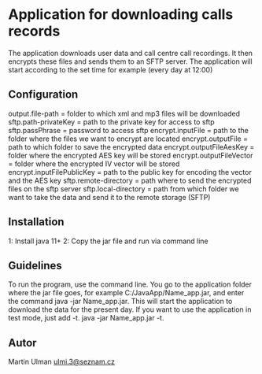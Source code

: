 # Application for downloading calls records

The application downloads user data and call centre call recordings. It then encrypts these files and sends them
to an SFTP server.
The application will start according to the set time for example (every day at 12:00)

## Configuration

output.file-path = folder to which xml and mp3 files will be downloaded
sftp.path-privateKey = path to the private key for access to sftp
sftp.passPhrase = password to access sftp
encrypt.inputFile = path to the folder where the files we want to encrypt are located
encrypt.outputFile = path to which folder to save the encrypted data
encrypt.outputFileAesKey = folder where the encrypted AES key will be stored
encrypt.outputFileVector = folder where the encrypted IV vector will be stored
encrypt.inputFilePublicKey = path to the public key for encoding the vector and the AES key
sftp.remote-directory = path where to send the encrypted files on the sftp server
sftp.local-directory = path from which folder we want to take the data and send it to the remote storage (SFTP)

## Installation

1: Install java 11+
2: Copy the jar file and run via command line

## Guidelines

To run the program, use the command line. You go to the application folder where the jar file goes, for example
C:/JavaApp/Name_app.jar, and enter the command java -jar Name_app.jar. This will start the application to download
the data for the present day.  If you want to use the application in test mode, just add -t. java -jar Name_app.jar -t.

## Autor

Martin Ulman
ulmi.3@seznam.cz
